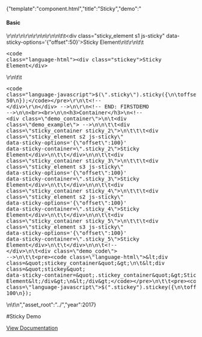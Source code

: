 {"template":"component.html","title":"Sticky","demo":"<h4>Basic</h4>\r\n\r\n<!-- START: FIRSTDEMO -->\r\n\r\n<style>\n\t.sticky_container { background: #eee; height: 500px; }\n\t.sticky_element { border-radius: 2px; color: white; font-size: 12px; height: 50px; line-height: 50px; overflow: hidden; padding: 0; text-align: center; width: 100%; }\n\t.sticky_element.s1 { background: #455a64; z-index: 10; }\n\t.sticky_element.s2  { background: #00bcd4; }\n\t.sticky_element.s3   { background: #0097A7; }\n</style>\n\r\n<!-- <div class=\"demo_container\">\n\t<div class=\"demo_example\"> -->\n\t\t<div class=\"sticky_element s1 js-sticky\" data-sticky-options='{\"offset\":50}'>Sticky Element</div>\n\t<!-- </div>\r\n\t<div class=\"demo_code\"> -->\r\n\t\t<pre><code class=\"language-html\">&lt;div class=&quot;stickey&quot;&gt;Sticky Element&lt;/div&gt;</code></pre>\r\n\t\t<pre><code class=\"language-javascript\">$(\".sticky\").sticky({\n\toffset: 50\n});</code></pre>\r\n\t<!-- </div>\r\n</div> -->\n\r\n<!-- END: FIRSTDEMO -->\n\n<br><br>\n\n<h3>Container</h3>\n<!-- <div class=\"demo_container\">\n\t<div class=\"demo_example\"> -->\n\n\t\t<div class=\"sticky_container sticky_2\">\n\t\t\t<div class=\"sticky_element s2 js-sticky\" data-sticky-options='{\"offset\":100}' data-sticky-container=\".sticky_2\">Sticky Element</div>\n\t\t</div>\n\n\t\t<div class=\"sticky_container sticky_3\">\n\t\t\t<div class=\"sticky_element s3 js-sticky\" data-sticky-options='{\"offset\":100}' data-sticky-container=\".sticky_3\">Sticky Element</div>\n\t\t</div>\n\n\t\t<div class=\"sticky_container sticky_4\">\n\t\t\t<div class=\"sticky_element s2 js-sticky\" data-sticky-options='{\"offset\":100}' data-sticky-container=\".sticky_4\">Sticky Element</div>\n\t\t</div>\n\n\t\t<div class=\"sticky_container sticky_5\">\n\t\t\t<div class=\"sticky_element s3 js-sticky\" data-sticky-options='{\"offset\":100}' data-sticky-container=\".sticky_5\">Sticky Element</div>\n\t\t</div>\n\n\t<!-- </div>\n\t<div class=\"demo_code\"> -->\n\t\t<pre><code class=\"language-html\">&lt;div class=&quot;stickey_container&quot;&gt;\n\t&lt;div class=&quot;stickey&quot; data-sticky-container=&quot;.stickey_container&quot;&gt;Sticky Element&lt;/div&gt;\n&lt;/div&gt;</code></pre>\n\t\t<pre><code class=\"language-javascript\">$(\".stickey\").stickey({\n\toffset: 100\n});</code></pre>\n\t<!-- </div>\n</div> -->\n","asset_root":"../","year":2017}

 #Sticky Demo
<p class="back_link"><a href="https://formstone.it/components/sticky">View Documentation</a></p>